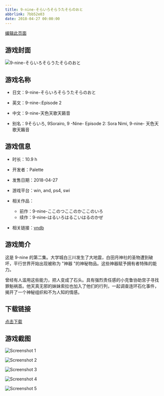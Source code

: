 ```yaml
---
title: 9-nine-そらいろそらうたそらのおと
abbrlink: 7bb52e03
date: 2018-04-27 00:00:00
---
```

[编辑此页面](https://github.com/ACG-3/ADV3-source/blob/main/source/_posts/games/9-nine-%E3%81%9D%E3%82%89%E3%81%84%E3%82%8D%E3%81%9D%E3%82%89%E3%81%86%E3%81%9F%E3%81%9D%E3%82%89%E3%81%AE%E3%81%8A%E3%81%A8.md)

## 游戏封面

![9-nine-そらいろそらうたそらのおと](https%3A//pan.timero.xyz/onedrive/img_lib_001/9-nine-%E3%81%9D%E3%82%89%E3%81%84%E3%82%8D%E3%81%9D%E3%82%89%E3%81%86%E3%81%9F%E3%81%9D%E3%82%89%E3%81%AE%E3%81%8A%E3%81%A8_cover.avif)


## 游戏名称

- 日文：9-nine-そらいろそらうたそらのおと
- 英文：9-nine-:Episode 2
- 中文：9-nine-天色天歌天籁音

- 别名：9そらいろ, 9Sorairo, 9 -Nine- Episode 2: Sora Nimi, 9-nine- 天色天歌天籟音


## 游戏信息

- 时长：10.9 h
- 开发者：Palette
- 发售日期：2018-04-27
- 游戏平台：win, and, ps4, swi
- 相关作品：
   - 前作：9-nine-ここのつここのかここのいろ
   - 续作：9-nine-はるいろはるこいはるのかぜ

- 相关链接：[vndb](https://vndb.org/v21668)


## 游戏简介

这是 9-nine 的第二集。大学城白三川发生了大地震，白田月神社的圣物遭到破坏，平行世界开始出现被称为 "神器 "的神秘物品。这些神器赋予拥有者特殊的能力。

曾经有人滥用这些能力，把人变成了石头。具有强烈责任感的小克鲁协助宫子寻找罪魁祸首。他天真无邪的妹妹索拉也加入了他们的行列，一起调查连环石化事件，揭开了一个神秘组织和不为人知的情感。




## 下载链接

[点击下载](https://pan.timero.xyz/onedrive/adv_lib_001/9-nine-%E3%81%9D%E3%82%89%E3%81%84%E3%82%8D%E3%81%9D%E3%82%89%E3%81%86%E3%81%9F%E3%81%9D%E3%82%89%E3%81%AE%E3%81%8A%E3%81%A8)


## 游戏截图


![Screenshot 1](https%3A//pan.timero.xyz/onedrive/img_lib_001/9-nine-%E3%81%9D%E3%82%89%E3%81%84%E3%82%8D%E3%81%9D%E3%82%89%E3%81%86%E3%81%9F%E3%81%9D%E3%82%89%E3%81%AE%E3%81%8A%E3%81%A8_Screenshot_1.avif)

![Screenshot 2](https%3A//pan.timero.xyz/onedrive/img_lib_001/9-nine-%E3%81%9D%E3%82%89%E3%81%84%E3%82%8D%E3%81%9D%E3%82%89%E3%81%86%E3%81%9F%E3%81%9D%E3%82%89%E3%81%AE%E3%81%8A%E3%81%A8_Screenshot_2.avif)

![Screenshot 3](https%3A//pan.timero.xyz/onedrive/img_lib_001/9-nine-%E3%81%9D%E3%82%89%E3%81%84%E3%82%8D%E3%81%9D%E3%82%89%E3%81%86%E3%81%9F%E3%81%9D%E3%82%89%E3%81%AE%E3%81%8A%E3%81%A8_Screenshot_3.avif)

![Screenshot 4](https%3A//pan.timero.xyz/onedrive/img_lib_001/9-nine-%E3%81%9D%E3%82%89%E3%81%84%E3%82%8D%E3%81%9D%E3%82%89%E3%81%86%E3%81%9F%E3%81%9D%E3%82%89%E3%81%AE%E3%81%8A%E3%81%A8_Screenshot_4.avif)

![Screenshot 5](https%3A//pan.timero.xyz/onedrive/img_lib_001/9-nine-%E3%81%9D%E3%82%89%E3%81%84%E3%82%8D%E3%81%9D%E3%82%89%E3%81%86%E3%81%9F%E3%81%9D%E3%82%89%E3%81%AE%E3%81%8A%E3%81%A8_Screenshot_5.avif)

